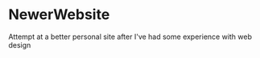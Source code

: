 NewerWebsite
============

Attempt at a better personal site after I've had some experience with web design
